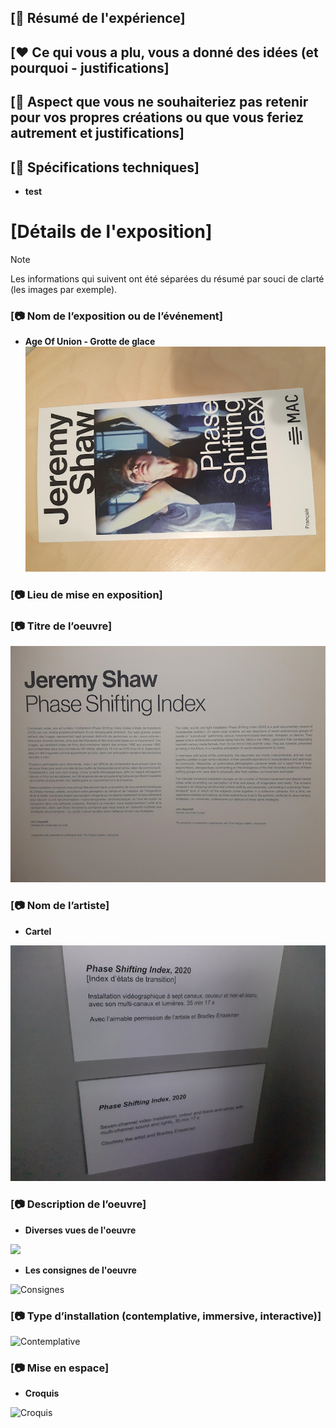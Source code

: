 ## [📃 Résumé de l'expérience]


## [❤️ Ce qui vous a plu, vous a donné des idées (et pourquoi - justifications]




## [🤔 Aspect que vous ne souhaiteriez pas retenir pour vos propres créations ou que vous feriez autrement et justifications]


## [🔧 Spécifications techniques]

* **test**
  

# [Détails de l'exposition]
> [!NOTE]
> Les informations qui suivent ont été séparées du résumé par souci de clarté (les images par exemple).
> 
### [📷 Nom de l’exposition ou de l’événement]
* **Age Of Union - Grotte de glace**
![pamhplet](https://raw.githubusercontent.com/KaissoGithub/H24_V11_inspirations_kaissoumi/main/JEREMY_SHAW_phase_shifting_index/media/pamphlet_1.png)

### [📷 Lieu de mise en exposition]


### [📷 Titre de l’oeuvre]

![Titre](https://raw.githubusercontent.com/KaissoGithub/H24_V11_inspirations_kaissoumi/main/JEREMY_SHAW_phase_shifting_index/media/titre_oeuvre_02.png)


### [📷 Nom de l’artiste]

* **Cartel**
  
![Cartel](https://raw.githubusercontent.com/KaissoGithub/H24_V11_inspirations_kaissoumi/main/JEREMY_SHAW_phase_shifting_index/media/titre_oeuvre.jpg)



### [📷 Description de l’oeuvre]
* **Diverses vues de l'oeuvre**

![](-)

* **Les consignes de l'oeuvre**
  
![Consignes](-)

### [📷 Type d’installation (contemplative, immersive, interactive)]
  
![Contemplative](-)



### [📷 Mise en espace]

* **Croquis**
  
![Croquis](-)
